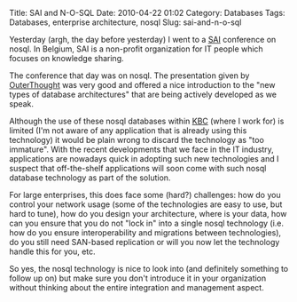 Title: SAI and N-O-SQL
Date: 2010-04-22 01:02
Category: Databases
Tags: Databases, enterprise architecture, nosql
Slug: sai-and-n-o-sql

Yesterday (argh, the day before yesterday) I went to a
[SAI](http://www.sai.be) conference on nosql. In Belgium, SAI is a
non-profit organization for IT people which focuses on knowledge
sharing.

The conference that day was on nosql. The presentation given by
[OuterThought](http://www.outerthought.be) was very good and offered a
nice introduction to the "new types of database architectures" that are
being actively developed as we speak.

Although the use of these nosql databases within
[KBC](http://www.kbc.com) (where I work for) is limited (I'm not aware
of any application that is already using this technology) it would be
plain wrong to discard the technology as "too immature". With the recent
developments that we face in the IT industry, applications are nowadays
quick in adopting such new technologies and I suspect that off-the-shelf
applications will soon come with such nosql database technology as part
of the solution.

For large enterprises, this does face some (hard?) challenges: how do
you control your network usage (some of the technologies are easy to
use, but hard to tune), how do you design your architecture, where is
your data, how can you ensure that you do not "lock in" into a single
nosql technology (i.e. how do you ensure interoperability and migrations
between technologies), do you still need SAN-based replication or will
you now let the technology handle this for you, etc.

So yes, the nosql technology is nice to look into (and definitely
something to follow up on) but make sure you don't introduce it in your
organization without thinking about the entire integration and
management aspect.

